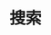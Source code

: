 ---
title: "搜索" # in any language you want
layout: "search" # necessary for search
url: "/search"
# description: "Description for Search"
summary: "search"
placeholder: "搜索你想要的内容"
---